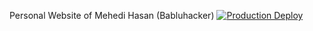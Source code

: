 Personal Website of Mehedi Hasan (Babluhacker)
[![Production Deploy](https://github.com/BabluHacker/babluhacker.github.io/actions/workflows/nextjs-deploy.yml/badge.svg?branch=main)](https://github.com/BabluHacker/babluhacker.github.io/actions/workflows/nextjs-deploy.yml)